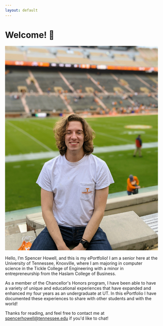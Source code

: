 ```yaml
---
layout: default
---
```

# Welcome! 🍊 
![Me in Neyland](./img/me.jpg)

Hello, I’m Spencer Howell, and this is my ePortfolio! I am a senior here at the University of Tennessee, Knoxville, where I am majoring in computer science in the Tickle College of Engineering with a minor in entrepreneurship from the Haslam College of Business.

As a member of the Chancellor's Honors program, I have been able to have a variety of unique and educational experiences that have expanded and enhanced my four years as an undergraduate at UT. In this ePortfolio I have documented these experiences to share with other students and with the world!

Thanks for reading, and feel free to contact me at [spencerhowell@tennessee.edu](mailto:spencerhowell@tennessee.edu) if you'd like to chat!
